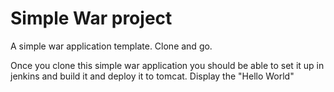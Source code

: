 # Simple War project 

A simple war application template. Clone and go. 

Once you clone this simple war application you should be able to set it up in jenkins and 
build it and deploy it to tomcat. Display the "Hello World"



